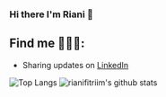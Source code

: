 ### Hi there  I'm Riani 👋


## Find me 🕵🏻‍♂️:
- Sharing updates on <a href="https://www.linkedin.com/in/riani-fitri-ibnul-malik-2994b51b6/">LinkedIn</a> 


![Top Langs](https://github-readme-stats.vercel.app/api/top-langs/?username=rianifitriim&layout=compact&count_private=true)
![rianifitriim's github stats](https://github-readme-stats.vercel.app/api?username=rianifitriim&show_icons=true&count_private=true)


<!--
**edolorenza/edolorenza** is a ✨ _special_ ✨ repository because its `README.md` (this file) appears on your GitHub profile.

Here are some ideas to get you started:

- 🔭 I’m currently working on ...
- 🌱 I’m currently learning ...
- 👯 I’m looking to collaborate on ...
- 🤔 I’m looking for help with ...
- 💬 Ask me about ...
- 📫 How to reach me: ...
- 😄 Pronouns: ...
- ⚡ Fun fact: ...
-->
